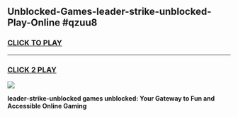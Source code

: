 
## Unblocked-Games-leader-strike-unblocked-Play-Online #qzuu8
<h3>
<a href="https://news.freeplayer.one?title=leader-strike-unblocked&ref=3">CLICK TO PLAY</a></h3>
<hr>

<h3>
<a href="https://news.freeplayer.one?title=leader-strike-unblocked&ref=3">CLICK 2 PLAY</a>
  
</h3>

<a href="https://news.freeplayer.one?title=leader-strike-unblocked&ref=3"><img src="https://clearcache.store/games.png"></a>


**leader-strike-unblocked games unblocked: Your Gateway to Fun and Accessible Online Gaming**
